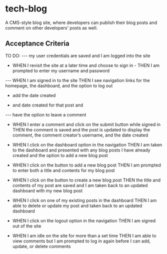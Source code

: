 # tech-blog
A CMS-style blog site, where developers can publish their blog posts and comment on other developers’ posts as well.


## Acceptance Criteria


TO DO:
--- my user credentials are saved and I am logged into the site

- WHEN I revisit the site at a later time and choose to sign in - THEN I am prompted to enter my username and password

--- WHEN I am signed in to the site THEN I see navigation links for the homepage, the dashboard, and the option to log out

- add the date created

- and date created for that post and 

--- have the option to leave a comment 

- WHEN I enter a comment and click on the submit button while signed in THEN the comment is saved and the post is updated to display the comment, the comment creator’s username, and the date created

- WHEN I click on the dashboard option in the navigation THEN I am taken to the dashboard and presented with any blog posts I have already created and the option to add a new blog post

- WHEN I click on the button to add a new blog post THEN I am prompted to enter both a title and contents for my blog post

- WHEN I click on the button to create a new blog post THEN the title and contents of my post are saved and I am taken back to an updated dashboard with my new blog post

- WHEN I click on one of my existing posts in the dashboard THEN I am able to delete or update my post and taken back to an updated dashboard

- WHEN I click on the logout option in the navigation THEN I am signed out of the site

- WHEN I am idle on the site for more than a set time THEN I am able to view comments but I am prompted to log in again before I can add, update, or delete comments
```